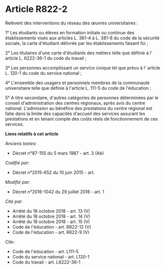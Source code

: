 # Article R822-2

Relèvent des interventions du réseau des œuvres universitaires : 

1° Les étudiants ou élèves en formation initiale ou continue des établissements visés aux articles L. 381-4 à L. 381-8 du
code de la sécurité sociale, la carte d'étudiant délivrée par les établissements faisant foi ; 

2° Les titulaires d'une carte d'étudiants des métiers telle que définie à l' article L. 6222-36-1 du code du travail ; 

3° Les personnes accomplissant un service civique tel que prévu à l' article L. 120-1 du code du service national ; 

4° L'ensemble des usagers et personnels membres de la communauté universitaire telle que définie à l'article L. 111-5 du code
de l'éducation ; 

5° A titre secondaire, d'autres catégories de personnes déterminées par le conseil d'administration des centres régionaux,
après avis du centre national. L'admission au bénéfice des prestations du centre régional est faite dans la limite des
capacités d'accueil des services assurant les prestations et en tenant compte des coûts réels de fonctionnement de ces
services.

**Liens relatifs à cet article**

_Anciens textes_:

  - Décret n°87-155 du 5 mars 1987 - art. 3 (Ab)

_Codifié par_:

  - Décret n°2015-652 du 10 juin 2015 - art.

_Modifié par_:

  - Décret n°2016-1042 du 29 juillet 2016 - art. 1

_Cité par_:

  - Arrêté du 18 octobre 2018 - art. 13 (V)
  - Arrêté du 18 octobre 2018 - art. 14 (V)
  - Arrêté du 18 octobre 2018 - art. 15 (V)
  - Code de l'éducation - art. R822-12 (V)
  - Code de l'éducation - art. R822-9 (V)

_Cite_:

  - Code de l'éducation - art. L111-5
  - Code du service national - art. L120-1
  - Code du travail - art. L6222-36-1
